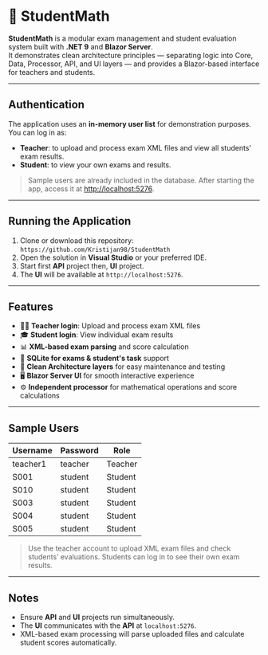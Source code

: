 # 🧮 StudentMath

**StudentMath** is a modular exam management and student evaluation system built with **.NET 9** and **Blazor Server**.  
It demonstrates clean architecture principles — separating logic into Core, Data, Processor, API, and UI layers — and provides a Blazor-based interface for teachers and students.

---

## Authentication

The application uses an **in-memory user list** for demonstration purposes. You can log in as:

- **Teacher**: to upload and process exam XML files and view all students' exam results.  
- **Student**: to view your own exams and results.

> Sample users are already included in the database. After starting the app, access it at [http://localhost:5276](http://localhost:5276).

---

## Running the Application
1. Clone or download this repository: ```https://github.com/Kristijan98/StudentMath```
1. Open the solution in **Visual Studio** or your preferred IDE.
2. Start first **API** project then, **UI** project.
3. The **UI** will be available at `http://localhost:5276`.

---

## Features

- 👨‍🏫 **Teacher login**: Upload and process exam XML files  
- 🎓 **Student login**: View individual exam results  
- 📊 **XML-based exam parsing** and score calculation  
- 💾 **SQLite for exams & student's task** support  
- 🧩 **Clean Architecture layers** for easy maintenance and testing  
- 🖥️ **Blazor Server UI** for smooth interactive experience
- ⚙️ **Independent processor** for mathematical operations and score calculations


---

## Sample Users

| Username   | Password  | Role     |
|-----------|----------|---------|
| teacher1  | teacher  | Teacher |
| S001      | student  | Student |
| S010      | student  | Student |
| S003      | student  | Student |
| S004      | student  | Student |
| S005      | student  | Student |

> Use the teacher account to upload XML exam files and check students’ evaluations. Students can log in to see their own exam results.

---

## Notes

- Ensure **API** and **UI** projects run simultaneously.  
- The **UI** communicates with the **API** at `localhost:5276`.  
- XML-based exam processing will parse uploaded files and calculate student scores automatically.

